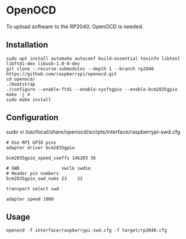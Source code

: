# OpenOCD

To upload software to the RP2040, OpenOCD is needed.

## Installation
```
sudo apt install automake autoconf build-essential texinfo libtool libftdi-dev libusb-1.0-0-dev
git clone --recurse-submodules --depth 1 --branch rp2040 https://github.com/raspberrypi/openocd.git
cd openocd/
./bootstrap 
./configure --enable-ftdi --enable-sysfsgpio --enable-bcm2835gpio
make -j 4
sudo make install
```

## Configuration
sudo vi /usr/local/share/openocd/scripts/interface/raspberrypi-swd.cfg

```
# Use RPI GPIO pins
adapter driver bcm2835gpio

bcm2835gpio_speed_coeffs 146203 36

# SWD                swclk swdio
# Header pin numbers
bcm2835gpio_swd_nums 23    22

transport select swd

adapter speed 1000
```

## Usage

```
openocd -f interface/raspberrypi-swd.cfg -f target/rp2040.cfg
```

